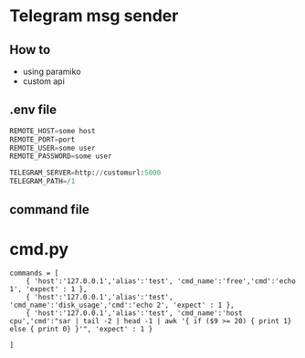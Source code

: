 
# Telegram msg sender
## How to
* using paramiko 
* custom api 


## .env file 
```python
REMOTE_HOST=some host
REMOTE_PORT=port 
REMOTE_USER=some user 
REMOTE_PASSWORD=some user 

TELEGRAM_SERVER=http://customurl:5000
TELEGRAM_PATH=/1
```

## command file 
# cmd.py
```
commands = [
    { 'host':'127.0.0.1','alias':'test', 'cmd_name':'free','cmd':'echo 1', 'expect' : 1 },
    { 'host':'127.0.0.1','alias':'test', 'cmd_name':'disk_usage','cmd':'echo 2', 'expect' : 1 },
    { 'host':'127.0.0.1','alias':'test', 'cmd_name':'host cpu','cmd':"sar | tail -2 | head -1 | awk '{ if ($9 >= 20) { print 1} else { print 0} }'", 'expect' : 1 }

]

```